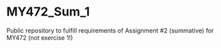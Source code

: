# MY472_Sum_1
Public repository to fulfill requirements of Assignment #2 (summative) for MY472 (not exercise 1!)
